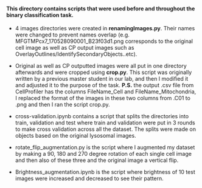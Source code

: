 #### This directory contains scripts that were used before and throughout the binary classification task. 
- 4 images directories were created in **renamingImages.py**. Their names were changed to prevent names overlap (e.g. MFGTMPcx7_170528090001_B23f03d1.png corresponds to the original cell image as well as CP output images such as OverlayOutlines/IdentifySecondaryObjects..etc). <br>


- Original as well as CP outputted images were all put in one directory afterwards and were cropped using **crop.py**. This script was originally written by a previous master student in our lab, and then I modified it and adjusted it to the purpose of the task. **P.S.** the output .csv file from CellProfiler has the columns FileName_Cell and FileName_Mitochondria, I replaced the format of the images in these two columns from .C01 to .png and then I ran the script crop.py.


- cross-validation.ipynb contains a script that splits the directories into train, validation and test where train and validation were put in 3 rounds to make cross validation across all the dataset. The splits were made on objects based on the original lysosomal images.


- rotate_flip_augmentation.py is the script where I augmented my dataset by making a 90, 180 and 270 degree rotation of each single cell image and then also of these three and the original image a vertical flip. 


- Brightness_augmentation.ipynb is the script where brightness of 10 test images were increased and decreased to see their pattern.
 
